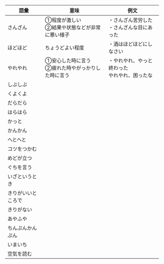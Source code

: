 |語彙|意味|例文|
|---|---|---|
|さんざん|①程度が激しい<br>②結果や状態などが非常に悪い様子|・さんざん苦労した<br>・さんざんな目にあった|
|ほどほど|ちょうどよい程度|・酒はほどほどにしなさい|
|やれやれ|①安心した時に言う<br>②疲れた時やがっかりした時に言う|・やれやれ、やっと終わった<br>やれやれ、困ったな|
|しぶしぶ|||
|くよくよ|||
|だらだら|||
|はらはら|||
|かっと|||
|かんかん|||
|へとへと|||
|コツをつかむ|||
|めどが立つ|||
|ぐちを言う|||
|いざというとき|||
|きりがいいところで|||
|きりがない|||
|あやふや|||
|ちんぷんかんぷん|||
|いまいち|||
|空気を読む|||
